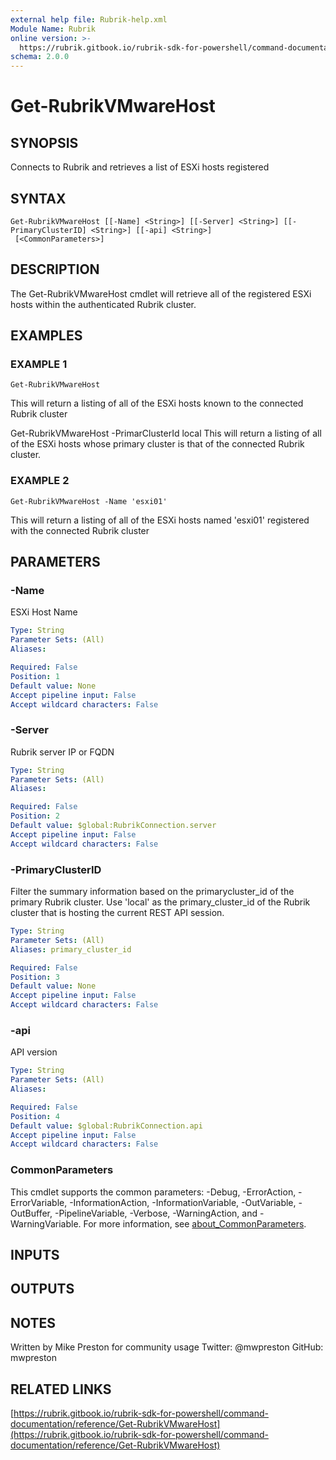 ```yaml
---
external help file: Rubrik-help.xml
Module Name: Rubrik
online version: >-
  https://rubrik.gitbook.io/rubrik-sdk-for-powershell/command-documentation/reference/Get-RubrikVMwareHost
schema: 2.0.0
---
```


# Get-RubrikVMwareHost

## SYNOPSIS

Connects to Rubrik and retrieves a list of ESXi hosts registered

## SYNTAX

```text
Get-RubrikVMwareHost [[-Name] <String>] [[-Server] <String>] [[-PrimaryClusterID] <String>] [[-api] <String>]
 [<CommonParameters>]
```

## DESCRIPTION

The Get-RubrikVMwareHost cmdlet will retrieve all of the registered ESXi hosts within the authenticated Rubrik cluster.

## EXAMPLES

### EXAMPLE 1

```text
Get-RubrikVMwareHost
```

This will return a listing of all of the ESXi hosts known to the connected Rubrik cluster

Get-RubrikVMwareHost -PrimarClusterId local This will return a listing of all of the ESXi hosts whose primary cluster is that of the connected Rubrik cluster.

### EXAMPLE 2

```text
Get-RubrikVMwareHost -Name 'esxi01'
```

This will return a listing of all of the ESXi hosts named 'esxi01' registered with the connected Rubrik cluster

## PARAMETERS

### -Name

ESXi Host Name

```yaml
Type: String
Parameter Sets: (All)
Aliases:

Required: False
Position: 1
Default value: None
Accept pipeline input: False
Accept wildcard characters: False
```

### -Server

Rubrik server IP or FQDN

```yaml
Type: String
Parameter Sets: (All)
Aliases:

Required: False
Position: 2
Default value: $global:RubrikConnection.server
Accept pipeline input: False
Accept wildcard characters: False
```

### -PrimaryClusterID

Filter the summary information based on the primarycluster\_id of the primary Rubrik cluster. Use 'local' as the primary\_cluster\_id of the Rubrik cluster that is hosting the current REST API session.

```yaml
Type: String
Parameter Sets: (All)
Aliases: primary_cluster_id

Required: False
Position: 3
Default value: None
Accept pipeline input: False
Accept wildcard characters: False
```

### -api

API version

```yaml
Type: String
Parameter Sets: (All)
Aliases:

Required: False
Position: 4
Default value: $global:RubrikConnection.api
Accept pipeline input: False
Accept wildcard characters: False
```

### CommonParameters

This cmdlet supports the common parameters: -Debug, -ErrorAction, -ErrorVariable, -InformationAction, -InformationVariable, -OutVariable, -OutBuffer, -PipelineVariable, -Verbose, -WarningAction, and -WarningVariable. For more information, see [about\_CommonParameters](http://go.microsoft.com/fwlink/?LinkID=113216).

## INPUTS

## OUTPUTS

## NOTES

Written by Mike Preston for community usage Twitter: @mwpreston GitHub: mwpreston

## RELATED LINKS

[https://rubrik.gitbook.io/rubrik-sdk-for-powershell/command-documentation/reference/Get-RubrikVMwareHost](https://rubrik.gitbook.io/rubrik-sdk-for-powershell/command-documentation/reference/Get-RubrikVMwareHost)

